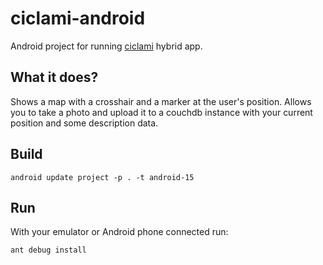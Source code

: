 ciclami-android
===============

Android project for running [ciclami](http://colmarius.github.com/ciclami) hybrid app.

What it does?
-------------

Shows a map with a crosshair and a marker at the user's position. Allows you to take a photo and upload it to a couchdb instance with your current position and some description data.

Build
-----

    android update project -p . -t android-15

Run
---

With your emulator or Android phone connected run:

    ant debug install
